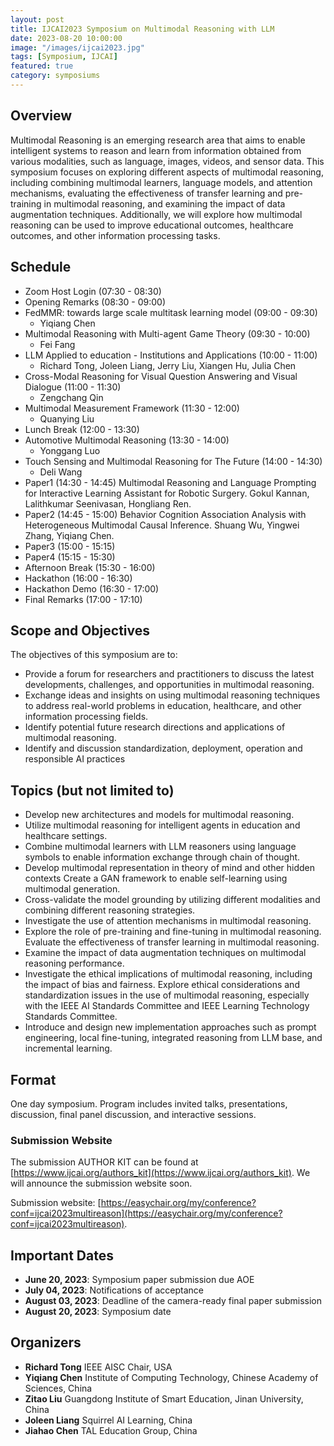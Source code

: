 ```yaml
---
layout: post
title: IJCAI2023 Symposium on Multimodal Reasoning with LLM
date: 2023-08-20 10:00:00
image: "/images/ijcai2023.jpg"
tags: [Symposium, IJCAI]
featured: true
category: symposiums
---
```


## Overview

Multimodal Reasoning is an emerging research area that aims to enable intelligent systems to reason and learn from information obtained from various modalities, such as language, images, videos, and sensor data. This symposium focuses on exploring different aspects of multimodal reasoning, including combining multimodal learners, language models, and attention mechanisms, evaluating the effectiveness of transfer learning and pre-training in multimodal reasoning, and examining the impact of data augmentation techniques. Additionally, we will explore how multimodal reasoning can be used to improve educational outcomes, healthcare outcomes, and other information processing tasks.

## Schedule

- Zoom Host Login (07:30 - 08:30)
- Opening Remarks (08:30 - 09:00)
- FedMMR: towards large scale multitask learning model (09:00 - 09:30)
  - Yiqiang Chen
- Multimodal Reasoning with Multi-agent Game Theory (09:30 - 10:00)
  - Fei Fang
- LLM Applied to education - Institutions and Applications (10:00 - 11:00)
  - Richard Tong, Joleen Liang, Jerry Liu, Xiangen Hu, Julia Chen
- Cross-Modal Reasoning for Visual Question Answering and Visual Dialogue (11:00 - 11:30)
  - Zengchang Qin
- Multimodal Measurement Framework (11:30 - 12:00)
  - Quanying Liu
- Lunch Break (12:00 - 13:30)
- Automotive Multimodal Reasoning (13:30 - 14:00)
  - Yonggang Luo
- Touch Sensing and Multimodal Reasoning for The Future (14:00 - 14:30)
  - Deli Wang
- Paper1 (14:30 - 14:45) Multimodal Reasoning and Language Prompting for Interactive Learning Assistant for Robotic Surgery. Gokul Kannan, Lalithkumar Seenivasan, Hongliang Ren.
- Paper2 (14:45 - 15:00) Behavior Cognition Association Analysis with Heterogeneous Multimodal Causal Inference. Shuang Wu, Yingwei Zhang, Yiqiang Chen. 
- Paper3 (15:00 - 15:15)
- Paper4 (15:15 - 15:30)
- Afternoon Break (15:30 - 16:00)
- Hackathon (16:00 - 16:30)
- Hackathon Demo (16:30 - 17:00)
- Final Remarks (17:00 - 17:10)

## Scope and Objectives

The objectives of this symposium are to:

- Provide a forum for researchers and practitioners to discuss the latest developments, challenges, and opportunities in multimodal reasoning.
- Exchange ideas and insights on using multimodal reasoning techniques to address real-world problems in education, healthcare, and other information processing fields.
- Identify potential future research directions and applications of multimodal reasoning.
- Identify and discussion standardization, deployment, operation and responsible AI practices

## Topics (but not limited to)

- Develop new architectures and models for multimodal reasoning.
- Utilize multimodal reasoning for intelligent agents in education and healthcare settings.
- Combine multimodal learners with LLM reasoners using language symbols to enable information exchange through chain of thought.
- Develop multimodal representation in theory of mind and other hidden contexts Create a GAN framework to enable self-learning using multimodal generation.
- Cross-validate the model grounding by utilizing different modalities and combining different reasoning strategies.
- Investigate the use of attention mechanisms in multimodal reasoning.
- Explore the role of pre-training and fine-tuning in multimodal reasoning. Evaluate the effectiveness of transfer learning in multimodal reasoning.
- Examine the impact of data augmentation techniques on multimodal reasoning performance.
- Investigate the ethical implications of multimodal reasoning, including the impact of bias and fairness. Explore ethical considerations and standardization issues in the use of multimodal reasoning, especially with the IEEE AI Standards Committee and IEEE Learning Technology Standards Committee.
- Introduce and design new implementation approaches such as prompt engineering, local fine-tuning, integrated reasoning from LLM base, and incremental learning.

## Format

One day symposium. Program includes invited talks, presentations, discussion, final panel discussion, and interactive sessions.

### Submission Website

The submission AUTHOR KIT can be found at [https://www.ijcai.org/authors_kit](https://www.ijcai.org/authors_kit). We will announce the submission website soon.

Submission website: [https://easychair.org/my/conference?conf=ijcai2023multireason](https://easychair.org/my/conference?conf=ijcai2023multireason).

## Important Dates

- **June 20, 2023**: Symposium paper submission due AOE
- **July 04, 2023**: Notifications of acceptance
- **August 03, 2023**: Deadline of the camera-ready final paper submission
- **August 20, 2023**: Symposium date

## Organizers

<!-- ![Beautiful place]({{site.baseurl}}/images/aaai2022_symposium_organizers.jpg) -->

- **Richard Tong** IEEE AISC Chair, USA
- **Yiqiang Chen** Institute of Computing Technology, Chinese Academy of Sciences, China
- **Zitao Liu** Guangdong Institute of Smart Education, Jinan University, China
- **Joleen Liang** Squirrel AI Learning, China
- **Jiahao Chen** TAL Education Group, China

